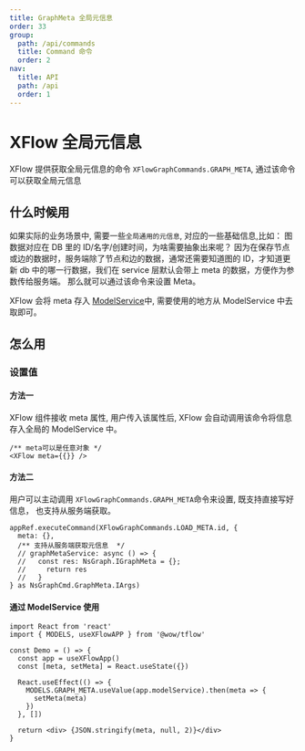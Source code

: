 ```yaml
---
title: GraphMeta 全局元信息
order: 33
group:
  path: /api/commands
  title: Command 命令
  order: 2
nav:
  title: API
  path: /api
  order: 1
---
```


# XFlow 全局元信息

XFlow 提供获取全局元信息的命令 `XFlowGraphCommands.GRAPH_META`, 通过该命令可以获取全局元信息

## 什么时候用

如果实际的业务场景中, 需要一些`全局通用的元信息`, 对应的一些基础信息,比如：
图数据对应在 DB 里的 ID/名字/创建时间，为啥需要抽象出来呢？
因为在保存节点或边的数据时，服务端除了节点和边的数据，通常还需要知道图的 ID，才知道更新 db 中的哪一行数据，我们在 service 层默认会带上 meta 的数据，方便作为参数传给服务端。
那么就可以通过该命令来设置 Meta。

XFlow 会将 meta 存入 [ModelService](/api/models)中, 需要使用的地方从 ModelService 中去取即可。

## 怎么用

### 设置值

#### 方法一

XFlow 组件接收 meta 属性, 用户传入该属性后, XFlow 会自动调用该命令将信息存入全局的 ModelService 中。

```tsx | pure
/** meta可以是任意对象 */
<XFlow meta={{}} />
```

#### 方法二

用户可以主动调用 `XFlowGraphCommands.GRAPH_META`命令来设置, 既支持直接写好信息， 也支持从服务端获取。

```tsx | pure
appRef.executeCommand(XFlowGraphCommands.LOAD_META.id, {
  meta: {},
  /** 支持从服务端获取元信息  */
  // graphMetaService: async () => {
  //   const res: NsGraph.IGraphMeta = {};
  //     return res
  //   }
} as NsGraphCmd.GraphMeta.IArgs)
```

#### 通过 ModelService 使用

```tsx | pure
import React from 'react'
import { MODELS, useXFlowAPP } from '@wow/tflow'

const Demo = () => {
  const app = useXFlowApp()
  const [meta, setMeta] = React.useState({})

  React.useEffect(() => {
    MODELS.GRAPH_META.useValue(app.modelService).then(meta => {
      setMeta(meta)
    })
  }, [])

  return <div> {JSON.stringify(meta, null, 2)}</div>
}
```
